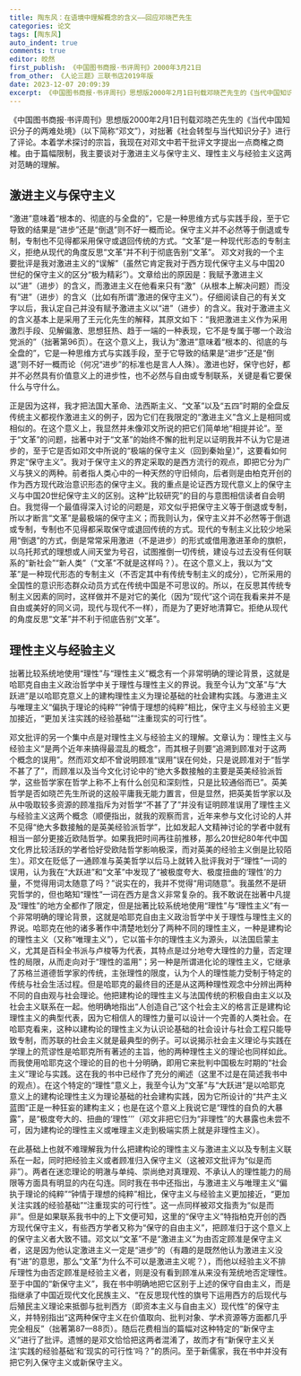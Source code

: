 ```yaml
---
title: 陶东风：在语境中理解概念的含义——回应邓晓芒先生
categories: 论文
tags: [陶东风]
auto_indent: true
comments: true
editor: 皎然
first_publish: 《中国图书商报·书评周刊》2000年3月21日
from_other: 《人论三题》三联书店2019年版
date: 2023-12-07 20:09:39
excerpt: 《中国图书商报·书评周刊》思想版2000年2月1日刊载邓晓芒先生的《当代中国知识分子的两难处境》（以下简称“邓文”），对拙著《社会转型与当代知识分子》进行了评论。本着学术探讨的宗旨，我现在对邓文中若干批评文字提出一点商榷之商榷。由于篇幅限制，我主要谈对于激进主义与保守主义、理性主义与经验主义这两对范畴的理解。
---
```

《中国图书商报·书评周刊》思想版2000年2月1日刊载邓晓芒先生的《当代中国知识分子的两难处境》（以下简称“邓文”），对拙著《社会转型与当代知识分子》进行了评论。本着学术探讨的宗旨，我现在对邓文中若干批评文字提出一点商榷之商榷。由于篇幅限制，我主要谈对于激进主义与保守主义、理性主义与经验主义这两对范畴的理解。
## 激进主义与保守主义
“激进”意味着“根本的、彻底的与全盘的”，它是一种思维方式与实践手段，至于它导致的结果是“进步”还是“倒退”则不好一概而论。保守主义并不必然等于倒退或专制，专制也不见得都采用保守或退回传统的方式。“文革”是一种现代形态的专制主义，拒绝从现代的角度反思“文革”并不利于彻底告别“文革”。
邓文对我的一个主要批评是我对激进主义的“误解”（虽然它肯定我对于西方现代保守主义与中国20世纪的保守主义的区分“极为精彩”）。文章给出的原因是：我赋予激进主义以“进”（进步）的含义，而激进主义在他看来只有“激”（从根本上解决问题）而没有“进”（进步）的含义（比如有所谓“激进的保守主义”）。仔细阅读自己的有关文字以后，我认定自己并没有赋予激进主义以“进”（进步）的含义。我对于激进主义的含义基本上是采用了王元化先生的解释，其原文如下：“我把激进主义作为采用激烈手段、见解偏激、思想狂热、趋于一端的一种表现，它不是专属于哪一个政治党派的”（拙著第96页）。在这个意义上，我认为“激进”意味着“根本的、彻底的与全盘的”，它是一种思维方式与实践手段，至于它导致的结果是“进步”还是“倒退”则不好一概而论（何况“进步”的标准也是言人人殊）。激进也好，保守也好，都并不必然具有价值意义上的进步性，也不必然与自由或专制联系，关键是看它要保什么与守什么。

正是因为这祥，我才把法国大革命、法西斯主义、“文革”以及“五四”时期的全盘反传统主义都视作激进主义的例子，因为它们在我限定的“激进主义”含义上是相同或相似的。在这个意义上，我显然并未像邓文所说的把它们简单地“相提并论”。至于“文革”的问题，拙著中对于“文革”的始终不懈的批判足以证明我并不认为它是进步的，至于它是否如邓文中所说的“极端的保守主义（回到秦始皇）”，这要看如何界定“保守主义”。我对于保守主义的界定采取的是西方流行的观点，即把它分为广义与狭义的两种。前者指人类心中的一种天然的守旧倾向，后者则是由柏克开创的作为西方现代政治意识形态的保守主义。我的重点是论证西方现代意义上的保守主义与中国20世纪保守主义的区别。这种“比较研究”的目的与意图相信读者自会明白。我觉得一个最值得深入讨论的问题是，邓文似乎把保守主义等于倒退或专制，所以才断言“文革”是最极端的保守主义；而我则认为，保守主义并不必然等于倒退或专制，专制也不见得都采取保守或退回传统的方式。现代的专制主义比较少地采用“倒退”的方式，倒是常常采用激进（不是进步）的形式或借用激进革命的旗帜，以乌托邦式的理想或人间天堂为号召，试图推倒一切传统，建设与过去没有任何联系的“新社会”“新人类”（“文革”不就是这样吗？）。在这个意义上，我以为“文革”是一种现代形态的专制主义（不否定其中有传统专制主义的成分），它所采用的全国性的意识形态群众动员方式在传统中国是不可思议的。所以，在反思其传统专制主义因素的同时，这样做并不是对它的美化（因为“现代”这个词在我看来并不是自由或美好的同义词，现代与现代不一样），而是为了更好地清算它。拒绝从现代的角度反思“文革”并不利于彻底告别“文革”。

## 理性主义与经验主义
拙著比较系统地使用“理性”与“理性主义”概念有一个非常明确的理论背景，这就是哈耶克自由主义政治哲学中关于理性与理性主义的界说。我至今认为“文革”与“大跃进”是以哈耶克意义上的建构理性主义为理论基础的社会建构实践。与激进主义与唯理主义“偏执于理论的纯粹”“钟情于理想的纯粹”相比，保守主义与经验主义更加接近，“更加关注实践的经验基础”“注重现实的可行性”。

邓文批评的另一个集中点是对理性主义与经验主义的理解。文章认为：理性主义与经验主义“是两个近年来搞得最混乱的概念”，而其根子则要“追溯到顾准对于这两个概念的误用”。然而邓文却不曾说明顾准“误用”误在何处，只是说顾准对于“哲学不甚了了”，而顾准以及当今文化讨论中的“绝大多数接触的主要是英美经验派哲学，这些哲学家在哲学上称不上有什么创见和深刻性，只是比较通俗而已”。英美哲学是否如晓芒先生所说的这般平庸我无能力置言，但是显然，把英美哲学家以及从中吸取较多资源的顾准指斥为对哲学“不甚了了”并没有证明顾准误用了理性主义与经验主义这两个概念（顺便指出，就我的观察而言，近年来参与文化讨论的人并不见得“绝大多数接触的是英美经验派哲学”，比如发起人文精神讨论的学者中就有相当一部分更接近欧陆哲学。如果我把时间再往前推移，那么20世纪80年代中国文化界比较活跃的学者恰好受欧陆哲学影响极深，而对英美的经验主义倒是比较陌生）。邓文在贬低了一通顾准与英美哲学以后马上就转入批评我对于“理性”一词的误用，认为我在“大跃进”和“文革”中发现了“被极度夸大、极度扭曲的‘理性’的力量，不觉得用词太随意了吗？”说实在的，我并不觉得“用词随意”。我虽然不是研究哲学的，但也略知“理性”一词在西方是含义非常复杂的。我不敢说在拙著中凡提及“理性”的地方全都作了限定，但是拙著比较系统地使用“理性”与“理性主义”有一个非常明确的理论背景，这就是哈耶克自由主义政治哲学中关于理性与理性主义的界说。哈耶克在他的诸多著作中清楚地划分了两种不同的理性主义，一种是建构论的理性主义（又称“唯理主义”），它以笛卡尔的理性主义为源头，以法国启蒙主义，尤其是百科全书派与卢梭等为代表，其特点是过分地夸大理性的力量，否定理性的局限，从而走向对于“理性的滥用”；另一种是所谓进化论的理性主义，它继承了苏格兰道德哲学家的传统，主张理性的限度，认为个人的理性能力受制于特定的传统与社会生活过程。但是哈耶克的最终目的还是从这两种理性观念中分辨出两种不同的自由观与社会理论。他把建构论的理性主义与法国传统的积极自由主义以及社会主义联系在一起。他明确地指出“人创造自己”这个社会主义的格言正是建构论理性主义的典型代表，因为它相信人的理性力量可以设计一个完善的人类社会。在哈耶克看来，这种以建构论的理性主义为认识论基础的社会设计与社会工程只能导致专制，而苏联的社会主义就是最典型的例子。可以说揭示社会主义理论与实践在学理上的荒谬性是哈耶克所有著述的主旨，他的两种理性主义的理论也同样如此。而我使用哈耶克这个理论的目的也十分明确，即用它来批判中国极左时期的“社会主义”理论与实践。这在我的书中已经作了充分的阐述（这里不过是在简述我书中的观点）。在这个特定的“理性”意义上，我至今认为“文革”与“大跃进”是以哈耶克意义上的建构论理性主义为理论基础的社会建构实践，因为它所设计的“共产主义蓝图”正是一种狂妄的建构主义；也是在这个意义上我说它是“理性的自负的大暴露”，是“极度夸大的、扭曲的‘理性’’’（邓文非把它归为“非理性”的大暴露也未尝不可，因为建构论的理性主义或唯理主义走到极端实质上就是非理性主义）。

在此基础上也就不难理解我为什么把建构论的理性主义与激进主义以及专制主义联系在一起，同时把经验主义或者顾准归入保守主义（这被邓文批评为“似是而非”）。两者在迷恋理论的明澈与单纯、崇尚绝对真理观、不承认人的理性能力的局限等方面具有明显的内在勾连。同时我在书中还指出，与激进主义与唯理主义“偏执于理论的纯粹”“钟情于理想的纯粹”相比，保守主义与经验主义更加接近，“更加关注实践的经验基础”“注重现实的可行性”。这一点同样被邓文指责为“似是而非”。但是如果联系我书中的上下文便可知，这里的“保守主义”特指柏克开创的西方现代保守主义，有些西方学者又称为“保守的自由主义”，把顾准归于这个意义上的保守主义者大致不错。邓文以“文革”不是“激进主义”为由否定顾准是保守主义者，这是因为他认定激进主义一定是“进步”的（有趣的是既然他认为激进主义没有“进”的意思，那么“文革”为什么不可以是激进主义呢？），而他以经验主义不排斥理性为由否定顾准是经验主义者，则是没有看到顾准从来没有笼统地否定理性。至于中国的“新保守主义”，我在书中明确地把它区别于上述的保守自由主义，而是指继承了中国近现代文化民族主义、“在反思现代性的旗号下运用西方的后现代与后殖民主义理论来抵御与批判西方（即资本主义与自由主义）现代性”的保守主义，并特别指出“这两种保守主义在价值取向、批判对象、学术资源等方面都几乎完全相反”（拙著第87—88页）。随后花费相当的篇幅对这种特定的“新保守主义”进行了批评。遗憾的是邓文恰恰把这两者混淆了，故而才有“新保守主义关注‘实践的经验基础’和‘现实的可行性’吗？”的质问。至于新儒家，我在书中并没有把它列入保守主义或新保守主义。
